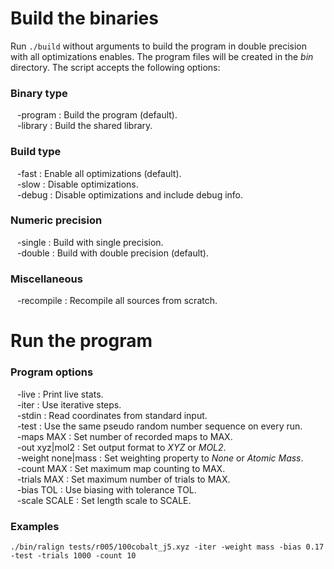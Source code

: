 Build the binaries
==================

Run `./build` without arguments to build the program in double precision
with all optimizations enables. The program files will be created in the
*bin* directory. The script accepts the following options:

### Binary type

&ensp; -program : Build the program (default).  
&ensp; -library : Build the shared library.  

### Build type

&ensp; -fast : Enable all optimizations (default).  
&ensp; -slow : Disable optimizations.  
&ensp; -debug : Disable optimizations and include debug info.  

### Numeric precision

&ensp; -single : Build with single precision.  
&ensp; -double : Build with double precision (default).  

### Miscellaneous

&ensp; -recompile : Recompile all sources from scratch.  

Run the program
===============

### Program options

&ensp; -live : Print live stats.  
&ensp; -iter : Use iterative steps.  
&ensp; -stdin : Read coordinates from standard input.  
&ensp; -test : Use the same pseudo random number sequence on every run.  
&ensp; -maps MAX : Set number of recorded maps to MAX.  
&ensp; -out xyz|mol2 : Set output format to *XYZ* or *MOL2*.  
&ensp; -weight none|mass : Set weighting property to *None* or *Atomic Mass*.  
&ensp; -count MAX : Set maximum map counting to MAX.  
&ensp; -trials MAX : Set maximum number of trials to MAX.  
&ensp; -bias TOL : Use biasing with tolerance TOL.  
&ensp; -scale SCALE : Set length scale to SCALE.  
 
### Examples

    ./bin/ralign tests/r005/100cobalt_j5.xyz -iter -weight mass -bias 0.17 -test -trials 1000 -count 10
